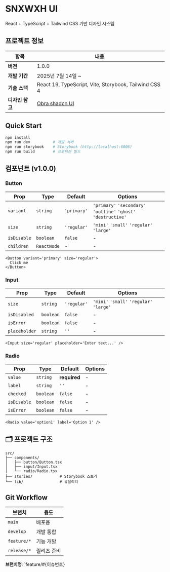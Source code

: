 # SNXWXH UI

React + TypeScript + Tailwind CSS 기반 디자인 시스템

## 프로젝트 정보

| 항목            | 내용                                                                                                                                     |
| --------------- | ---------------------------------------------------------------------------------------------------------------------------------------- |
| **버전**        | 1.0.0                                                                                                                                    |
| **개발 기간**   | 2025년 7월 14일 ~                                                                                                                        |
| **기술 스택**   | React 19, TypeScript, Vite, Storybook, Tailwind CSS 4                                                                                    |
| **디자인 참고** | [Obra shadcn UI](https://www.figma.com/design/ijo5him7gv2D6LFv4EpJYT/Obra-shadcn-ui--Community-?node-id=280-103567&t=nJxQt3cmYZV1ogxp-0) |

## Quick Start

```bash
npm install
npm run dev          # 개발 서버
npm run storybook    # Storybook (http://localhost:6006)
npm run build        # 프로덕션 빌드
```

## 컴포넌트 (v1.0.0)

### Button

| Prop        | Type        | Default     | Options                                                         |
| ----------- | ----------- | ----------- | --------------------------------------------------------------- |
| `variant`   | `string`    | `'primary'` | `'primary'` `'secondary'` `'outline'` `'ghost'` `'destructive'` |
| `size`      | `string`    | `'regular'` | `'mini'` `'small'` `'regular'` `'large'`                        |
| `isDisable` | `boolean`   | `false`     | -                                                               |
| `children`  | `ReactNode` | -           | -                                                               |

```tsx
<Button variant='primary' size='regular'>
  Click me
</Button>
```

### Input

| Prop          | Type      | Default     | Options                                  |
| ------------- | --------- | ----------- | ---------------------------------------- |
| `size`        | `string`  | `'regular'` | `'mini'` `'small'` `'regular'` `'large'` |
| `isDisabled`  | `boolean` | `false`     | -                                        |
| `isError`     | `boolean` | `false`     | -                                        |
| `placeholder` | `string`  | `''`        | -                                        |

```tsx
<Input size='regular' placeholder='Enter text...' />
```

### Radio

| Prop        | Type      | Default      | Options |
| ----------- | --------- | ------------ | ------- |
| `value`     | `string`  | **required** | -       |
| `label`     | `string`  | `''`         | -       |
| `checked`   | `boolean` | `false`      | -       |
| `isDisable` | `boolean` | `false`      | -       |
| `isError`   | `boolean` | `false`      | -       |

```tsx
<Radio value='option1' label='Option 1' />
```

## 🗂️ 프로젝트 구조

```
src/
├── components/
│   ├── button/Button.tsx
│   ├── input/Input.tsx
│   └── radio/Radio.tsx
├── stories/            # Storybook 스토리
└── lib/                # 유틸리티
```

## Git Workflow

| 브랜치      | 용도        |
| ----------- | ----------- |
| `main`      | 배포용      |
| `develop`   | 개발 통합   |
| `feature/*` | 기능 개발   |
| `release/*` | 릴리즈 준비 |

**브랜치명**: `feature/#{이슈번호}
